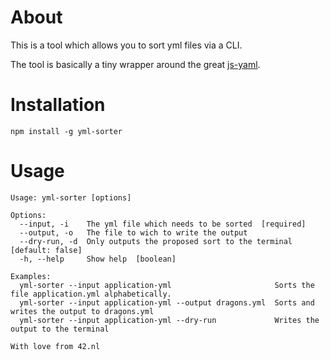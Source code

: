 # About

This is a tool which allows you to sort yml files via a CLI.

The tool is basically a tiny wrapper around the great [js-yaml](https://github.com/nodeca/js-yaml).

# Installation

`npm install -g yml-sorter`

# Usage

```
Usage: yml-sorter [options]

Options:
  --input, -i    The yml file which needs to be sorted  [required]
  --output, -o   The file to wich to write the output
  --dry-run, -d  Only outputs the proposed sort to the terminal  [default: false]
  -h, --help     Show help  [boolean]

Examples:
  yml-sorter --input application-yml                       Sorts the file application.yml alphabetically.
  yml-sorter --input application-yml --output dragons.yml  Sorts and writes the output to dragons.yml
  yml-sorter --input application-yml --dry-run             Writes the output to the terminal

With love from 42.nl
```
